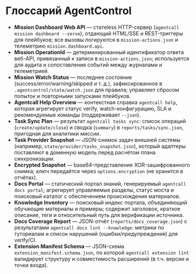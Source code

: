 # Глоссарий AgentControl

- **Mission Dashboard Web API** — статeless HTTP-сервер (`agentcall mission dashboard --serve`), отдающий HTML/SSE и REST-триггеры для плейбуков; все вызовы логируются в `mission-actions.json` и телеметрию `mission.dashboard.api`.
- **Mission OperationId** — детерминированный идентификатор ответа веб-API, привязанный к записи в `mission-actions.json`; используется для аудита и сопоставления событий между журналами и телеметрией.
- **Mission Watch Status** — последнее состояние (success/error/warning/skipped и т. д.), зафиксированное в `.agentcontrol/state/watch.json` для правила; управляет сбросом попыток и повторными запусками плейбуков.
- **Agentcall Help Overview** — контекстная справка `agentcall help`, которая агрегирует статус verify, watch-конфигурацию, SLA и рекомендуемые команды (поддерживает `--json`).
- **Task Sync Plan** — результат `agentcall tasks sync`: список операций (`create/update/close`) и сводка (`summary`) в `reports/tasks/sync.json`, пригодная для аналитики миссии.
- **Task Provider Snapshot** — JSON-снимок задач внешней системы (например, `state/provider/tasks_snapshot.json`), который адаптеры поставляют в доменную модель перед расчётом плана синхронизации.
- **Encrypted Snapshot** — base64-представление XOR-зашифрованного снимка; ключ передаётся через `options.encryption` (не хранится в отчётах).
- **Docs Portal** — статический портал знаний, генерируемый `agentcall docs portal`; агрегирует управляемые разделы, статус моста и поисковый каталог с обеспечением происхождения материалов.
- **Knowledge Inventory** — поисковый индекс портала, объединяющий обучающие материалы и примеры; содержит заголовок, краткое описание, теги и относительный путь для верификации источника.
- **Docs Coverage Report** — JSON-отчёт (`reports/docs_coverage.json`) с результатами `agentcall docs lint --knowledge`: метрики по туториалам и список нарушений (ошибки/предупреждения) для verify/CI.
- **Extension Manifest Schema** — JSON-схема `extension_manifest.schema.json`, по которой `agentcall extension lint` валидирует структуру и совместимость расширений (в т.ч. версии и точки входа).
